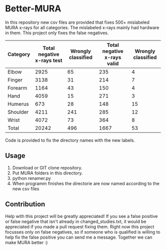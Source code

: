 # Better-MURA
In this repository new csv files are provided that fixes 500+ mislabeled MURA x-rays for all categories.
The mislabeled x-rays mainly had hardware in them. This project only fixes the false negatives.

| Category  | Total negative x-rays test  | Wrongly classified  | Total negative x-rays valid  | Wrongly classified  |
|---|---|---|---|---|
| Elbow | 2925  | 65  | 235  | 4  |
| Finger  | 3138  | 31 | 214  | 7  |
| Forearm  | 1164  | 43  | 150  | 4  |
| Hand  | 4059  | 15  | 271  | 3  |
| Humerus  | 673  | 28  | 148  | 15  |
| Shoulder  | 4211  | 241  | 285  | 12  |
| Wrist  | 4072  | 73  | 364  | 8  |
| Total  | 20242  | 496  | 1667  | 53  |

Code is provided to fix the directory names with the new labels.
## Usage
1. Download or GIT clone repository.
2. Put MURA folders in this directory.
3. python renamer.py
4. When programm finishes the directorie are now named according to the new csv files


## Contribution
Help with this project will be greatly appreciated! If you see a false positive or false negative that isn't already in changed_studies.txt, it would be appreciated if you made a pull request fixing them. 
Right now this project focusses only on false negatives, so if someone who is qualified is willing to help fix the false positive you can send me a message.
Together we can make MURA better :)

